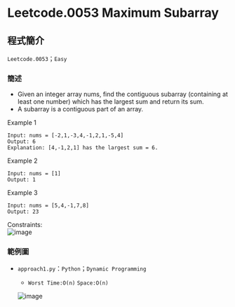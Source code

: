 # Leetcode.0053 Maximum Subarray
## 程式簡介
`Leetcode.0053`；`Easy`
### 簡述
* Given an integer array nums, find the contiguous subarray (containing at least one number) which has the largest sum and return its sum.
* A subarray is a contiguous part of an array.

Example 1
```
Input: nums = [-2,1,-3,4,-1,2,1,-5,4]
Output: 6
Explanation: [4,-1,2,1] has the largest sum = 6.
```
Example 2
```
Input: nums = [1]
Output: 1
```
Example 3
```
Input: nums = [5,4,-1,7,8]
Output: 23
```
Constraints:  
![image](https://user-images.githubusercontent.com/93152909/156933346-1632d008-ee78-4f08-a619-2108ac2be182.png)

### 範例圖
* `approach1.py`：`Python`；`Dynamic Programming`
  *  `Worst Time:O(n)` `Space:O(n)`

  ![image](https://user-images.githubusercontent.com/93152909/158290610-362fb145-5bdf-4e04-91d8-652729569b9d.png)

